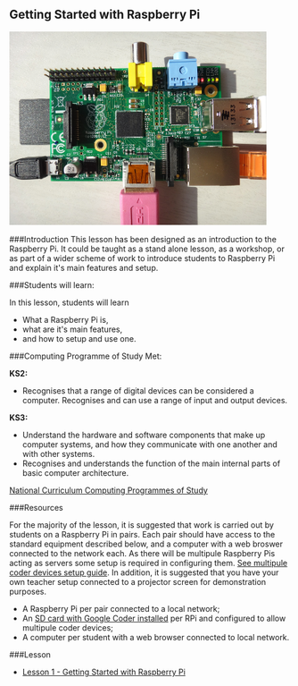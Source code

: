 ## Getting Started with Raspberry Pi

![](raspberry-pi.png)

###Introduction
This lesson has been designed as an introduction to the Raspberry Pi. It could be taught as a stand alone lesson, as a workshop, or as part of a wider scheme of work to introduce students to Raspberry Pi and explain it's main features and setup.

###Students will learn:

In this lesson, students will learn 
- What a Raspberry Pi is, 
- what are it's main features, 
- and how to setup and use one.

###Computing Programme of Study Met:

**KS2:**
- Recognises that a range of digital devices can be considered a computer. Recognises and can use a range of input and output devices.

**KS3:**
- Understand the hardware and software components that make up computer systems, and how they communicate with one another and with other systems.
- Recognises and understands the function of the main internal parts of basic computer architecture.

[National Curriculum Computing Programmes of Study](https://www.gov.uk/government/publications/national-curriculum-in-england-computing-programmes-of-study/national-curriculum-in-england-computing-programmes-of-study#key-stage-3)

###Resources

For the majority of the lesson, it is suggested that work is carried out by students on a Raspberry Pi in pairs. Each pair should have access to the standard equipment described below, and a computer with a web broswer connected to the network each. As there will be multipule Raspberry Pis acting as servers some setup is required in configuring them. [See multipule coder devices setup guide](https://github.com/googlecreativelab/coder/wiki/Using-Multiple-Coder-Devices-(Lab-Setup)). In addition, it is suggested that you have your own teacher setup connected to a projector screen for demonstration purposes.

- A Raspberry Pi per pair connected to a local network;
- An [SD card with Google Coder installed](http://googlecreativelab.github.io/coder/) per RPi and configured to allow multipule coder devices; 
- A computer per student with a web browser connected to local network.


###Lesson

- [Lesson 1 - Getting Started with Raspberry Pi](/Lesson-1/lesson-plan-1.md) 

